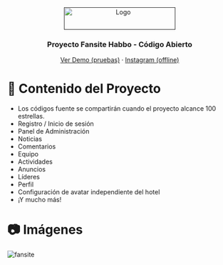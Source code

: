 <div align="center">
  <a href="">
    <img src="https://github.com/jason-liu22/netflix-clone-react-typescript/assets/37045060/ab7f2853-e585-4382-b3ef-2000156089b4" alt="Logo" width="250" height="50">
  </a>

  <h3 align="center">Proyecto Fansite Habbo - Código Abierto</h3>

  <p align="center">
    <a href="#">Ver Demo (pruebas)</a>
    ·
    <a href="#">Instagram (offline)</a>
  </p>
</div>

# 📝 Contenido del Proyecto

- Los códigos fuente se compartirán cuando el proyecto alcance 100 estrellas.
- Registro / Inicio de sesión
- Panel de Administración
- Noticias
- Comentarios
- Equipo
- Actividades
- Anuncios
- Líderes
- Perfil
- Configuración de avatar independiente del hotel
- ¡Y mucho más!

# 📷 Imágenes

![fansite](https://github.com/jason-liu22/netflix-clone-react-typescript/assets/37045060/b0509ec8-8cce-4a33-b68d-cdded2893142)